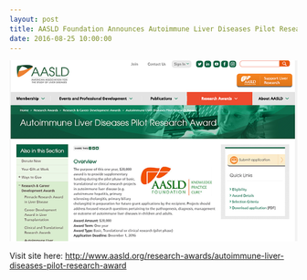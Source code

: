 ```yaml
---
layout: post
title: AASLD Foundation Announces Autoimmune Liver Diseases Pilot Research Award
date: 2016-08-25 10:00:00
---
```


![](/assets/images/aasld-foundation-announces-autoimmune-liver-diseases-pilot-research-award.png)

Visit site here: <http://www.aasld.org/research-awards/autoimmune-liver-diseases-pilot-research-award>
